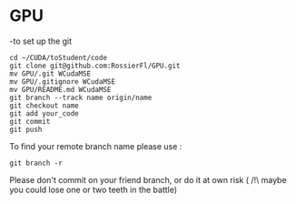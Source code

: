 GPU
===
-to set up the git

```
cd ~/CUDA/toStudent/code
git clone git@github.com:RossierFl/GPU.git
mv GPU/.git WCudaMSE
mv GPU/.gitignore WCudaMSE
mv GPU/README.md WCudaMSE
git branch --track name origin/name
git checkout name
git add your_code
git commit
git push
```

To find your remote branch name please use : 
```
git branch -r 
```
Please don't commit on your friend branch, or do it at own risk ( /!\ maybe you could lose one or two teeth in the battle)
